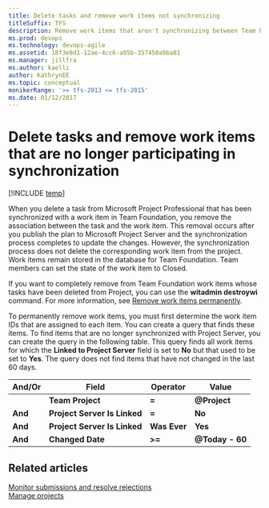 ```yaml
---
title: Delete tasks and remove work items not synchronizing
titleSuffix: TFS
description: Remove work items that aren't synchronizing between Team Foundation Server & Project Server
ms.prod: devops
ms.technology: devops-agile 
ms.assetid: 18f3e8d1-12ae-4cc6-a95b-357450a9ba81
ms.manager: jillfra
ms.author: kaelli
author: KathrynEE
ms.topic: conceptual
monikerRange: '>= tfs-2013 <= tfs-2015'
ms.date: 01/12/2017
---
```


# Delete tasks and remove work items that are no longer participating in synchronization

[!INCLUDE [temp](../../_shared/tfs-ps-sync-header.md)]

When you delete a task from Microsoft Project Professional that has been synchronized with a work item in Team Foundation, you remove the association between the task and the work item. This removal occurs after you publish the plan to Microsoft Project Server and the synchronization process completes to update the changes. However, the synchronization process does not delete the corresponding work item from the project. Work items remain stored in the database for Team Foundation. Team members can set the state of the work item to Closed.  

 If you want to completely remove from Team Foundation work items whose tasks have been deleted from Project, you can use the **witadmin destroywi** command. For more information, see [Remove work items permanently](../../boards/backlogs/remove-delete-work-items.md).  

 To permanently remove work items, you must first determine the work item IDs that are assigned to each item. You can create a query that finds these items. To find items that are no longer synchronized with Project Server, you can create the query in the following table. This query finds all work items for which the **Linked to Project Server** field is set to **No** but that used to be set to **Yes**. The query does not find items that have not changed in the last 60 days.  


| And/Or  |            Field             |   Operator   |           Value           |
|---------|------------------------------|--------------|---------------------------|
|         |       **Team Project**       |    **=**     | <strong>@Project</strong> |
| **And** | **Project Server Is Linked** |    **=**     |          **No**           |
| **And** | **Project Server Is Linked** | **Was Ever** |          **Yes**          |
| **And** |       **Changed Date**       |    **>=**    |      **@Today - 60**      |

## Related articles  
 [Monitor submissions and resolve rejections](monitor-submissions-resolve-rejections.md)   
 [Manage projects](manage-projects.md)